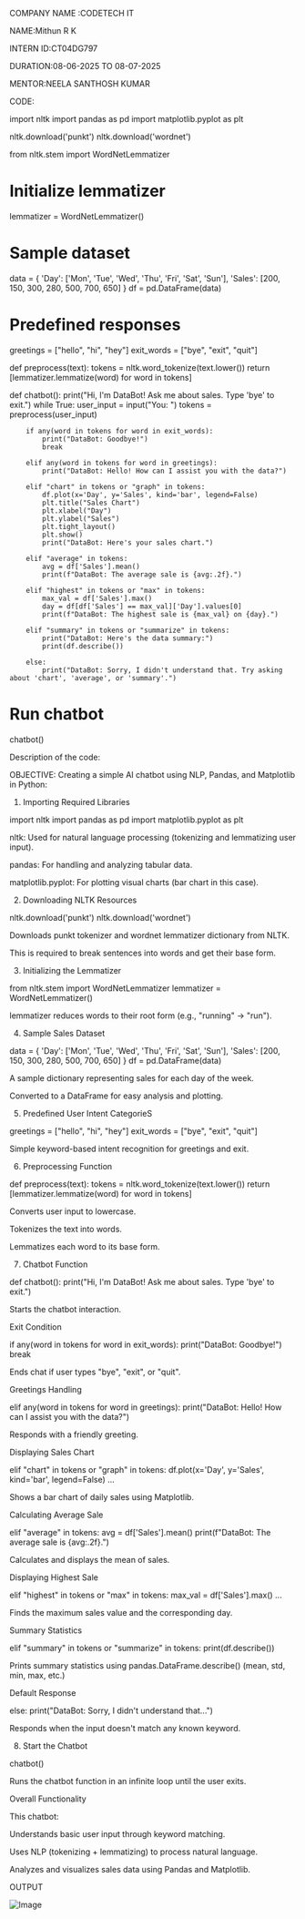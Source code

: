 COMPANY NAME :CODETECH IT

NAME:Mithun R K

INTERN ID:CT04DG797

DURATION:08-06-2025 TO 08-07-2025

MENTOR:NEELA SANTHOSH KUMAR

CODE:

import nltk
import pandas as pd
import matplotlib.pyplot as plt

nltk.download('punkt')
nltk.download('wordnet')

from nltk.stem import WordNetLemmatizer

# Initialize lemmatizer
lemmatizer = WordNetLemmatizer()

# Sample dataset
data = {
    'Day': ['Mon', 'Tue', 'Wed', 'Thu', 'Fri', 'Sat', 'Sun'],
    'Sales': [200, 150, 300, 280, 500, 700, 650]
}
df = pd.DataFrame(data)

# Predefined responses
greetings = ["hello", "hi", "hey"]
exit_words = ["bye", "exit", "quit"]

def preprocess(text):
    tokens = nltk.word_tokenize(text.lower())
    return [lemmatizer.lemmatize(word) for word in tokens]

def chatbot():
    print("Hi, I'm DataBot! Ask me about sales. Type 'bye' to exit.")
    while True:
        user_input = input("You: ")
        tokens = preprocess(user_input)

        if any(word in tokens for word in exit_words):
            print("DataBot: Goodbye!")
            break

        elif any(word in tokens for word in greetings):
            print("DataBot: Hello! How can I assist you with the data?")

        elif "chart" in tokens or "graph" in tokens:
            df.plot(x='Day', y='Sales', kind='bar', legend=False)
            plt.title("Sales Chart")
            plt.xlabel("Day")
            plt.ylabel("Sales")
            plt.tight_layout()
            plt.show()
            print("DataBot: Here's your sales chart.")

        elif "average" in tokens:
            avg = df['Sales'].mean()
            print(f"DataBot: The average sale is {avg:.2f}.")

        elif "highest" in tokens or "max" in tokens:
            max_val = df['Sales'].max()
            day = df[df['Sales'] == max_val]['Day'].values[0]
            print(f"DataBot: The highest sale is {max_val} on {day}.")

        elif "summary" in tokens or "summarize" in tokens:
            print("DataBot: Here's the data summary:")
            print(df.describe())

        else:
            print("DataBot: Sorry, I didn't understand that. Try asking about 'chart', 'average', or 'summary'.")

# Run chatbot
chatbot()

            
            

        

Description of the code:

OBJECTIVE: Creating a simple AI chatbot using NLP, Pandas, and Matplotlib in Python:

1. Importing Required Libraries

import nltk import pandas as pd import matplotlib.pyplot as plt

nltk: Used for natural language processing (tokenizing and lemmatizing user input).

pandas: For handling and analyzing tabular data.

matplotlib.pyplot: For plotting visual charts (bar chart in this case).

2. Downloading NLTK Resources

nltk.download('punkt') nltk.download('wordnet')

Downloads punkt tokenizer and wordnet lemmatizer dictionary from NLTK.

This is required to break sentences into words and get their base form.

3. Initializing the Lemmatizer

from nltk.stem import WordNetLemmatizer lemmatizer = WordNetLemmatizer()

lemmatizer reduces words to their root form (e.g., "running" → "run").

4. Sample Sales Dataset

data = { 'Day': ['Mon', 'Tue', 'Wed', 'Thu', 'Fri', 'Sat', 'Sun'], 'Sales': [200, 150, 300, 280, 500, 700, 650] } df = pd.DataFrame(data)


A sample dictionary representing sales for each day of the week.

Converted to a DataFrame for easy analysis and plotting.

5. Predefined User Intent CategorieS

greetings = ["hello", "hi", "hey"] exit_words = ["bye", "exit", "quit"]

Simple keyword-based intent recognition for greetings and exit.

6. Preprocessing Function

def preprocess(text): tokens = nltk.word_tokenize(text.lower()) return [lemmatizer.lemmatize(word) for word in tokens]

Converts user input to lowercase.

Tokenizes the text into words.

Lemmatizes each word to its base form.

7. Chatbot Function

def chatbot(): print("Hi, I'm DataBot! Ask me about sales. Type 'bye' to exit.")

Starts the chatbot interaction.

  Exit Condition

if any(word in tokens for word in exit_words): print("DataBot: Goodbye!") break

Ends chat if user types "bye", "exit", or "quit".

  Greetings Handling

elif any(word in tokens for word in greetings): print("DataBot: Hello! How can I assist you with the data?")

Responds with a friendly greeting.

  Displaying Sales Chart

elif "chart" in tokens or "graph" in tokens: df.plot(x='Day', y='Sales', kind='bar', legend=False) ...

Shows a bar chart of daily sales using Matplotlib.

  Calculating Average Sale

elif "average" in tokens: avg = df['Sales'].mean() print(f"DataBot: The average sale is {avg:.2f}.")

Calculates and displays the mean of sales.

  Displaying Highest Sale

elif "highest" in tokens or "max" in tokens: max_val = df['Sales'].max() ...

Finds the maximum sales value and the corresponding day.

  Summary Statistics

elif "summary" in tokens or "summarize" in tokens: print(df.describe())

Prints summary statistics using pandas.DataFrame.describe() (mean, std, min, max, etc.)

  Default Response

else: print("DataBot: Sorry, I didn't understand that...")

Responds when the input doesn't match any known keyword.

8. Start the Chatbot

chatbot()

Runs the chatbot function in an infinite loop until the user exits.

  Overall Functionality

This chatbot:

Understands basic user input through keyword matching.

Uses NLP (tokenizing + lemmatizing) to process natural language.

Analyzes and visualizes sales data using Pandas and Matplotlib.

OUTPUT

![Image](https://github.com/user-attachments/assets/0484e24d-9bec-488a-a0f8-2732e76c4c53)
